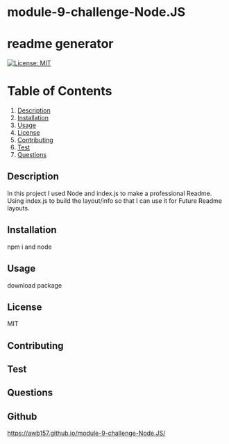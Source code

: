 # module-9-challenge-Node.JS

# readme generator

[![License: MIT](https://img.shields.io/badge/License-MIT-yellow.svg)](https://opensource.org/licenses/MIT)

  # Table of Contents
  1. [Description](#discription)
  2. [Installation](#installation)
  3. [Usage](#usage)
  4. [License](#license)
  5. [Contributing](#contributing)
  6. [Test](#test)
  7. [Questions](#questions)
  

## Description
In this project I used Node and index.js to make a professional Readme. Using index.js to build the layout/info so that I can use it for Future Readme layouts.

## Installation
npm i and node 

## Usage
download package

## License
MIT

## Contributing


## Test


## Questions  

## Github

https://awb157.github.io/module-9-challenge-Node.JS/
